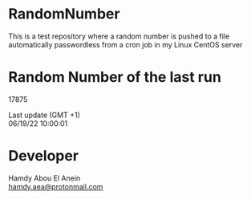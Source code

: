 # RandomNumber    
This is a test repository where a random number is pushed to a file automatically passwordless from a cron job in my Linux CentOS server    
# Random Number of the last run   
17875
      
Last update (GMT +1)    
06/19/22 10:00:01
# Developer    
Hamdy Abou El Anein   
hamdy.aea@protonmail.com
